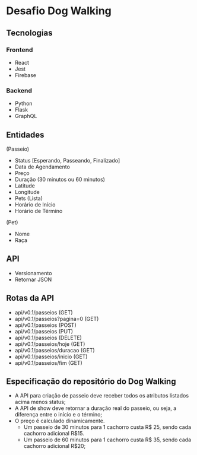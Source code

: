 # Desafio Dog Walking

## Tecnologias

### Frontend
- React
- Jest
- Firebase

### Backend
- Python
- Flask
- GraphQL

## Entidades
(Passeio)
- Status [Esperando, Passeando, Finalizado]
- Data de Agendamento
- Preço
- Duração (30 minutos ou 60 minutos)
- Latitude
- Longitude
- Pets (Lista)
- Horário de Início
- Horário de Término

(Pet)
- Nome
- Raça

## API
- Versionamento
- Retornar JSON

## Rotas da API
- api/v0.1/passeios (GET)
- api/v0.1/passeios?pagina=0 (GET)
- api/v0.1/passeios (POST)
- api/v0.1/passeios (PUT)
- api/v0.1/passeios (DELETE)
- api/v0.1/passeios/hoje (GET)
- api/v0.1/passeios/duracao (GET)
- api/v0.1/passeios/inicio (GET)
- api/v0.1/passeios/fim (GET)

## Especificação do repositório do Dog Walking
- A API para criação de passeio deve receber todos os atributos listados acima menos status;
- A API de show deve retornar a duração real do passeio, ou seja, a diferença entre o início e o término;
- O preço é calculado dinamicamente.
  - Um passeio de 30 minutos para 1 cachorro custa R\$ 25, sendo cada cachorro adicional R$15.
  - Um passeio de 60 minutos para 1 cachorro custa R\$ 35, sendo cada cachorro adicional R$20;

